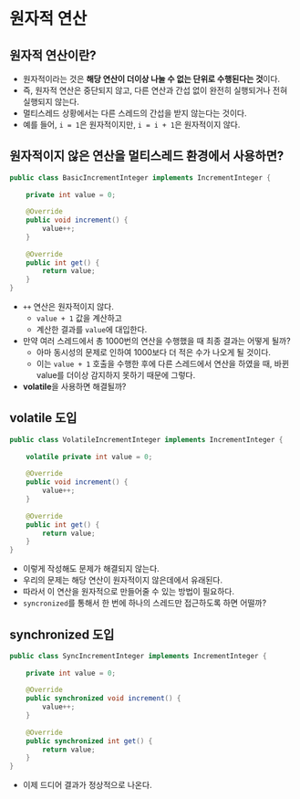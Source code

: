 # 원자적 연산

## 원자적 연산이란?

- 원자적이라는 것은 **해당 연산이 더이상 나눌 수 없는 단위로 수행된다는 것**이다.
- 즉, 원자적 연산은 중단되지 않고, 다른 연산과 간섭 없이 완전히 실행되거나 전혀 실행되지 않는다.
- 멀티스레드 상황에서는 다른 스레드의 간섭을 받지 않는다는 것이다.
- 예를 들어, `i = 1`은 원자적이지만, `i = i + 1`은 원자적이지 않다.

## 원자적이지 않은 연산을 멀티스레드 환경에서 사용하면?

```java
public class BasicIncrementInteger implements IncrementInteger {
	
	private int value = 0;
	
	@Override
	public void increment() {
		value++;
	}
	
	@Override
	public int get() {
		return value;
	}
}
```

- `++` 연산은 원자적이지 않다.
  - `value + 1` 값을 계산하고
  - 계산한 결과를 `value`에 대입한다.
- 만약 여러 스레드에서 총 1000번의 연산을 수행했을 때 최종 결과는 어떻게 될까?
  - 아마 동시성의 문제로 인하여 1000보다 더 적은 수가 나오게 될 것이다.
  - 이는 `value + 1` 호출을 수행한 후에 다른 스레드에서 연산을 하였을 때, 바뀐 value를 더이상 감지하지 못하기 때문에 그렇다.
- **volatile**을 사용하면 해결될까?

## volatile 도입

```java
public class VolatileIncrementInteger implements IncrementInteger {
	
	volatile private int value = 0;
	
	@Override
	public void increment() {
		value++;
	}
	
	@Override
	public int get() {
		return value;
	}
}
```

- 이렇게 작성해도 문제가 해결되지 않는다.
- 우리의 문제는 해당 연산이 원자적이지 않은데에서 유래된다.
- 따라서 이 연산을 원자적으로 만들어줄 수 있는 방법이 필요하다.
- `syncronized`를 통해서 한 번에 하나의 스레드만 접근하도록 하면 어떨까?

## synchronized 도입

```java
public class SyncIncrementInteger implements IncrementInteger {
	
	private int value = 0;
	
	@Override
	public synchronized void increment() {
		value++;
	}
	
	@Override
	public synchronized int get() {
		return value;
	}
}
```

- 이제 드디어 결과가 정상적으로 나온다.
